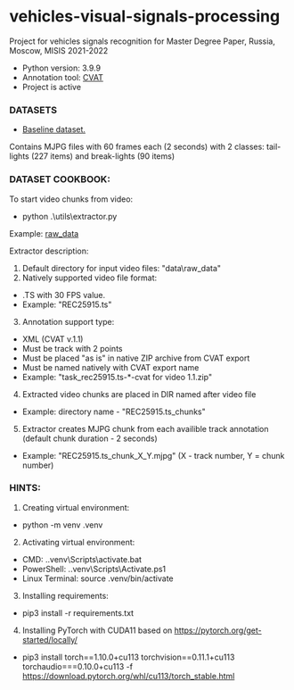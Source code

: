 # vehicles-visual-signals-processing
Project for vehicles signals recognition for Master Degree Paper, Russia, Moscow, MISIS 2021-2022
- Python version: 3.9.9
- Annotation tool: [CVAT](https://github.com/openvinotoolkit/cvat)
- Project is active


### DATASETS

- [Baseline dataset.](https://drive.google.com/file/d/1CFDdmcM0Uq_-6dC8D8aA-VsR2-XPrqdZ/view?usp=sharing)

Contains MJPG files with 60 frames each (2 seconds) with 2 classes: tail-lights (227 items) and break-lights (90 items)


### DATASET COOKBOOK:

To start video chunks from video:
- python .\utils\extractor.py

Example: [raw_data](https://drive.google.com/file/d/1LLeEocagJBVZa4zk1njnUfN_9wyF0KTc/view?usp=sharing)

Extractor description:
1. Default directory for input video files: "data\raw_data"
2. Natively supported video file format:
- .TS with 30 FPS value.
- Example: "REC25915.ts"
3. Annotation support type:
- XML (CVAT v.1.1)
- Must be track with 2 points
- Must be placed "as is" in native ZIP archive from CVAT export
- Must be named natively with CVAT export name
- Example: "task_rec25915.ts-*-cvat for video 1.1.zip"
4. Extracted video chunks are placed in DIR named after video file
- Example: directory name - "REC25915.ts_chunks"
5. Extractor creates MJPG chunk from each availible track annotation (default chunk duration - 2 seconds)
- Example: "REC25915.ts_chunk_X_Y.mjpg" (X - track number, Y = chunk number)


### HINTS:
1. Creating virtual environment:
- python -m venv .venv

2. Activating virtual environment:
- CMD: .\.venv\Scripts\activate.bat
- PowerShell: .\.venv\Scripts\Activate.ps1
- Linux Terminal: source .venv/bin/activate

3. Installing requirements:
- pip3 install -r requirements.txt

4. Installing PyTorch with CUDA11 based on https://pytorch.org/get-started/locally/
- pip3 install torch==1.10.0+cu113 torchvision==0.11.1+cu113 torchaudio===0.10.0+cu113 -f https://download.pytorch.org/whl/cu113/torch_stable.html
